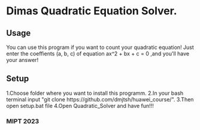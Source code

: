 <h1>Dimas Quadratic Equation Solver.</h1>
<h2>Usage</h2>
You can use this program if you want to count your quadratic equation!
Just enter the coeffients (a, b, c) of equation ax^2 + bx + c = 0 ,and you'll have your answer!
<h2>Setup</h2>
1.Choose folder where you want to install this programm.
2.In your bash terminal input "git clone https://github.com/dmjtsh/huawei_course/".
3.Then open setup.bat file
4.Open Quadratic_Solver and have fun!!!
<h3>MIPT 2023</h3>
